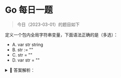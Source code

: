 # Go 每日一题

> 今日（2023-03-01）的题目如下

定义一个包内全局字符串变量，下面语法正确的是（多选）：

- A. var str string
- B. str := ""
- C. str = ""
- D. var str = ""

<details>
<summary style="cursor: pointer">🔑 答案解析：</summary>
<div>

参考答案及解析：AD。

B 只支持局部变量声明；C 是赋值，str 必须在这之前已经声明。

</div>
</details>
